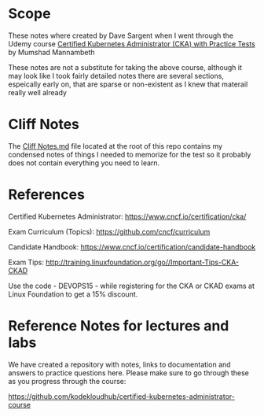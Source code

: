 # Scope 

These notes where created by Dave Sargent when I went through the Udemy course [Certified Kubernetes Administrator (CKA) with Practice Tests](https://www.udemy.com/course/certified-kubernetes-administrator-with-practice-tests) by Mumshad Mannambeth

These notes are not a substitute for taking the above course, although it may look like I took fairly detailed notes there are several sections, espeically early on, that are sparse or non-existent as I knew that materail really well already

# Cliff Notes

The [Cliff Notes.md](../Cliff%20Notes.md) file located at the root of this repo contains my condensed notes of things I needed to memorize for the test so it probably does not contain everything you need to learn.  

# References

Certified Kubernetes Administrator: https://www.cncf.io/certification/cka/

Exam Curriculum (Topics): https://github.com/cncf/curriculum

Candidate Handbook: https://www.cncf.io/certification/candidate-handbook

Exam Tips: http://training.linuxfoundation.org/go//Important-Tips-CKA-CKAD

Use the code - DEVOPS15 - while registering for the CKA or CKAD exams at Linux Foundation to get a 15% discount.

# Reference Notes for lectures and labs

We have created a repository with notes, links to documentation and answers to practice questions here. Please make sure to go through these as you progress through the course:

https://github.com/kodekloudhub/certified-kubernetes-administrator-course